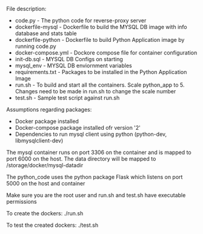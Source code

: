 File description:

- code.py - The python code for reverse-proxy server
- dockerfile-mysql - Dockerfile to build the MYSQL DB image with info database and stats table
- dockerfile-python - Dockerfile to build Python Application image by running code.py
- docker-compose.yml - Dockore compose file for container configuration
- init-db.sql - MYSQL DB Configs on starting
- mysql_env - MYSQL DB enviornment variables
- requirements.txt - Packages to be installed in the Python Application Image
- run.sh - To build and start all the containers. Scale python_app to 5. Changes need to be made in run.sh to change the scale number
- test.sh - Sample test script against run.sh

Assumptions regarding packages:

- Docker package installed
- Docker-compose package installed ofr version '2'
- Dependencies to run mysql client using python (python-dev, libmysqlclient-dev)

The mysql container runs on port 3306 on the container and is mapped to port 6000 on the host. The data directory will be mapped to /storage/docker/mysql-datadir

The python_code uses the python package Flask which listens on port 5000 on the host and container

Make sure you are the root user and run.sh and test.sh have executable permissions

To create the dockers: ./run.sh

To test the created dockers: ./test.sh

